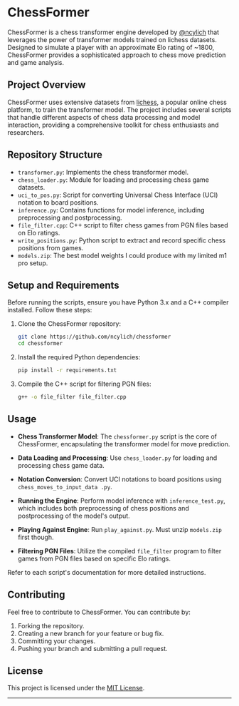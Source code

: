 # ChessFormer

ChessFormer is a chess transformer engine developed by [@ncylich](https://github.com/ncylich) that leverages the power of transformer models trained on lichess datasets. Designed to simulate a player with an approximate Elo rating of ~1800, ChessFormer provides a sophisticated approach to chess move prediction and game analysis.

## Project Overview

ChessFormer uses extensive datasets from [lichess](https://lichess.org/), a popular online chess platform, to train the transformer model. The project includes several scripts that handle different aspects of chess data processing and model interaction, providing a comprehensive toolkit for chess enthusiasts and researchers.

## Repository Structure

- `transformer.py`: Implements the chess transformer model.
- `chess_loader.py`: Module for loading and processing chess game datasets.
- `uci_to_pos.py`: Script for converting Universal Chess Interface (UCI) notation to board positions.
- `inference.py`: Contains functions for model inference, including preprocessing and postprocessing.
- `file_filter.cpp`: C++ script to filter chess games from PGN files based on Elo ratings.
- `write_positions.py`: Python script to extract and record specific chess positions from games.
- `models.zip`: The best model weights I could produce with my limited m1 pro setup.

## Setup and Requirements

Before running the scripts, ensure you have Python 3.x and a C++ compiler installed. Follow these steps:

1. Clone the ChessFormer repository:

    ```bash
    git clone https://github.com/ncylich/chessformer
    cd chessformer
    ```

2. Install the required Python dependencies:

    ```bash
    pip install -r requirements.txt
    ```

3. Compile the C++ script for filtering PGN files:

    ```bash
    g++ -o file_filter file_filter.cpp
    ```

## Usage

- **Chess Transformer Model**: The `chessformer.py` script is the core of ChessFormer, encapsulating the transformer model for move prediction.

- **Data Loading and Processing**: Use `chess_loader.py` for loading and processing chess game data.

- **Notation Conversion**: Convert UCI notations to board positions using `chess_moves_to_input_data .py`.

- **Running the Engine**: Perform model inference with `inference_test.py`, which includes both preprocessing of chess positions and postprocessing of the model's output.
- **Playing Against Engine**: Run `play_against.py`. Must unzip `models.zip` first though.

- **Filtering PGN Files**: Utilize the compiled `file_filter` program to filter games from PGN files based on specific Elo ratings.

Refer to each script's documentation for more detailed instructions.

## Contributing

Feel free to contribute to ChessFormer. You can contribute by:

1. Forking the repository.
2. Creating a new branch for your feature or bug fix.
3. Committing your changes.
4. Pushing your branch and submitting a pull request.

## License

This project is licensed under the [MIT License](https://github.com/ncylich/chessformer/blob/main/LICENSE).

---